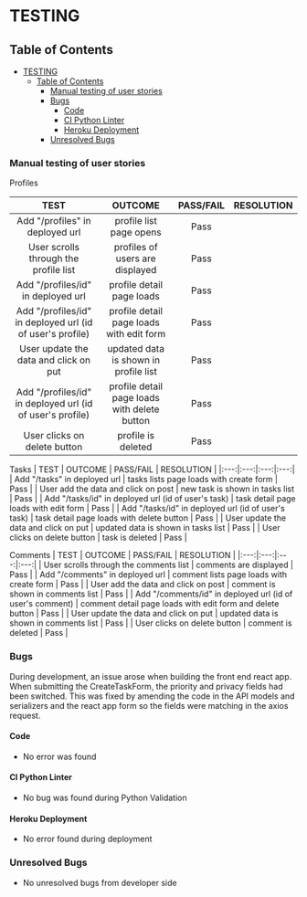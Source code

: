 # TESTING

## Table of Contents

- [TESTING](#testing)
  - [Table of Contents](#table-of-contents)
    - [Manual testing of user stories](#manual-testing-of-user-stories)
    - [Bugs](#bugs)
      - [Code](#code)
      - [CI Python Linter](#ci-python-linter)
      - [Heroku Deployment](#heroku-deployment)
    - [Unresolved Bugs](#unresolved-bugs)

### Manual testing of user stories

Profiles

| TEST | OUTCOME | PASS/FAIL | RESOLUTION |
|:---:|:---:|:---:|:---:|
| Add "/profiles" in deployed url | profile list page opens | Pass |
| User scrolls through the profile list | profiles of users are displayed | Pass |
| Add "/profiles/id" in deployed url | profile detail page loads | Pass |
| Add "/profiles/id" in deployed url (id of user's profile) | profile detail page loads with edit form | Pass |
| User update the data and click on put | updated data is shown in profile list  | Pass |
| Add "/profiles/id" in deployed url (id of user's profile) | profile detail page loads with delete button | Pass |
| User clicks on delete button  | profile is deleted | Pass |

Tasks
| TEST | OUTCOME | PASS/FAIL | RESOLUTION |
|:---:|:---:|:---:|:---:|
| Add "/tasks" in deployed url | tasks lists page loads with create form | Pass |
| User add the data and click on post | new task is shown in tasks list  | Pass |
| Add "/tasks/id" in deployed url (id of user's task) | task detail page loads with edit form | Pass |
| Add "/tasks/id" in deployed url (id of user's task) | task detail page loads with delete button | Pass |
| User update the data and click on put | updated data is shown in tasks list | Pass |
| User clicks on delete button  | task is deleted | Pass |

Comments
| TEST | OUTCOME | PASS/FAIL | RESOLUTION |
|:---:|:---:|:---:|:---:|
| User scrolls through the comments list | comments are displayed | Pass |
| Add "/comments" in deployed url | comment lists page loads with create form | Pass |
| User add the data and click on post | comment is shown in comments list | Pass |
| Add "/comments/id" in deployed url (id of user's comment) | comment detail page loads with edit form and delete button | Pass |
| User update the data and click on put | updated data is shown in comments list | Pass |
| User clicks on delete button  | comment is deleted | Pass |

### Bugs

During development, an issue arose when building the front end react app. When submitting the CreateTaskForm, the priority and privacy fields had been switched. This was fixed by amending the code in the API models and serializers and the react app form so the fields were matching in the axios request.

#### Code

- No error was found

#### CI Python Linter

- No bug was found during Python Validation

#### Heroku Deployment

- No error found during deployment

### Unresolved Bugs

- No unresolved bugs from developer side
